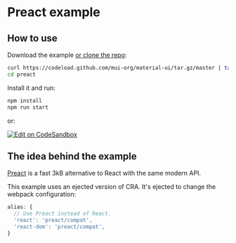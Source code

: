 # Preact example

## How to use

Download the example [or clone the repo](https://github.com/mui-org/material-ui):

```sh
curl https://codeload.github.com/mui-org/material-ui/tar.gz/master | tar -xz --strip=2  material-ui-master/examples/preact
cd preact
```

Install it and run:

```sh
npm install
npm run start
```
or:

[![Edit on CodeSandbox](https://codesandbox.io/static/img/play-codesandbox.svg)](https://codesandbox.io/s/github/mui-org/material-ui/tree/master/examples/preact)

## The idea behind the example

[Preact](https://github.com/developit/preact) is a fast 3kB alternative to React with the same modern API.

This example uses an ejected version of CRA.
It's ejected to change the webpack configuration:

```js
alias: {
  // Use Preact instead of React.
  'react': 'preact/compat',
  'react-dom': 'preact/compat',
}
```
